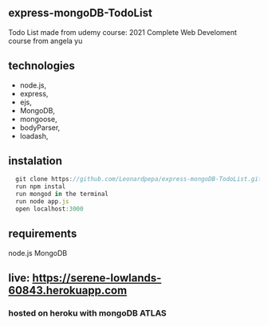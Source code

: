 ## express-mongoDB-TodoList
Todo List made from udemy course: 2021 Complete Web Develoment course from angela yu

## technologies

* node.js,
* express,
* ejs,
* MongoDB, 
* mongoose, 
* bodyParser, 
* loadash, 

## instalation
```node.js
  git clone https://github.com/Leonardpepa/express-mongoDB-TodoList.git
  run npm instal
  run mongod in the terminal
  run node app.js
  open localhost:3000
  ```
## requirements
  node.js
  MongoDB


## live: https://serene-lowlands-60843.herokuapp.com
### hosted on heroku with mongoDB ATLAS

